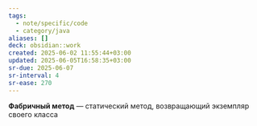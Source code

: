 ```yaml
---
tags:
  - note/specific/code
  - category/java
aliases: []
deck: obsidian::work
created: 2025-06-02 11:55:44+03:00
updated: 2025-06-05T16:58:35+03:00
sr-due: 2025-06-07
sr-interval: 4
sr-ease: 270
---
```


**Фабричный метод**
—
статический метод, возвращающий экземпляр своего класса
